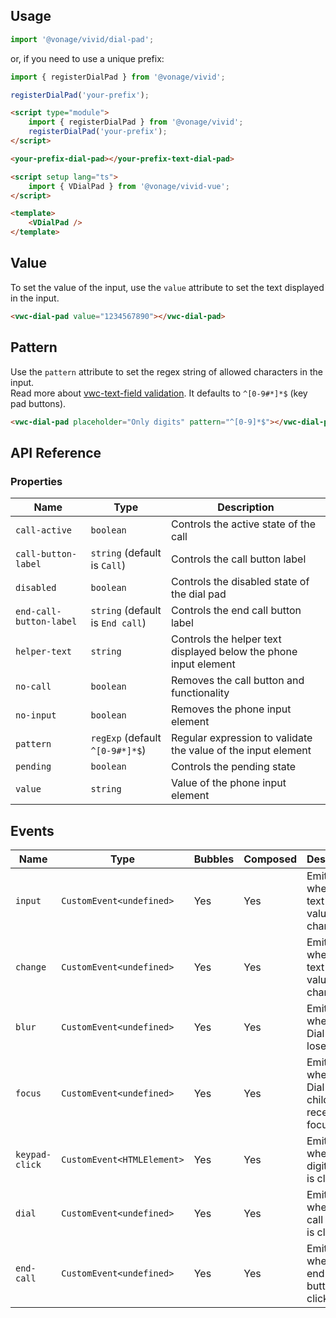 ## Usage

<vwc-tabs>
<vwc-tab label="Web component"></vwc-tab>
<vwc-tab-panel>

```js
import '@vonage/vivid/dial-pad';
```

or, if you need to use a unique prefix:

```js
import { registerDialPad } from '@vonage/vivid';

registerDialPad('your-prefix');
```

```html preview 500px
<script type="module">
	import { registerDialPad } from '@vonage/vivid';
	registerDialPad('your-prefix');
</script>

<your-prefix-dial-pad></your-prefix-text-dial-pad>
```

</vwc-tab-panel>
<vwc-tab label="Vue"></vwc-tab>
<vwc-tab-panel>

```html
<script setup lang="ts">
	import { VDialPad } from '@vonage/vivid-vue';
</script>

<template>
	<VDialPad />
</template>
```

</vwc-tab-panel>
</vwc-tabs>

## Value

To set the value of the input, use the `value` attribute to set the text displayed in the input.

```html preview
<vwc-dial-pad value="1234567890"></vwc-dial-pad>
```

## Pattern

Use the `pattern` attribute to set the regex string of allowed characters in the input.  
Read more about [vwc-text-field validation](/components/text-field/#validation).
It defaults to `^[0-9#*]*$` (key pad buttons).

```html preview
<vwc-dial-pad placeholder="Only digits" pattern="^[0-9]*$"></vwc-dial-pad>
```

## API Reference

### Properties

<div class="table-wrapper">

| Name                    | Type                             | Description                                                      |
| ----------------------- | -------------------------------- | ---------------------------------------------------------------- |
| `call-active`           | `boolean`                        | Controls the active state of the call                            |
| `call-button-label`     | `string` (default is `Call`)     | Controls the call button label                                   |
| `disabled`              | `boolean`                        | Controls the disabled state of the dial pad                      |
| `end-call-button-label` | `string` (default is `End call`) | Controls the end call button label                               |
| `helper-text`           | `string`                         | Controls the helper text displayed below the phone input element |
| `no-call`               | `boolean`                        | Removes the call button and functionality                        |
| `no-input`              | `boolean`                        | Removes the phone input element                                  |
| `pattern`               | `regExp` (default `^[0-9#*]*$`)  | Regular expression to validate the value of the input element    |
| `pending`               | `boolean`                        | Controls the pending state                                       |
| `value`                 | `string`                         | Value of the phone input element                                 |

</div>

## Events

<div class="table-wrapper">

| Name           | Type                        | Bubbles | Composed | Description                                      |
| -------------- | --------------------------- | ------- | -------- | ------------------------------------------------ |
| `input`        | `CustomEvent<undefined>`    | Yes     | Yes      | Emitted when the text field value changes        |
| `change`       | `CustomEvent<undefined>`    | Yes     | Yes      | Emitted when the text field value changes        |
| `blur`         | `CustomEvent<undefined>`    | Yes     | Yes      | Emitted when the Dial Pad loses focus            |
| `focus`        | `CustomEvent<undefined>`    | Yes     | Yes      | Emitted when the Dial Pad children receive focus |
| `keypad-click` | `CustomEvent<HTMLElement> ` | Yes     | Yes      | Emitted when a digit button is clicked           |
| `dial`         | `CustomEvent<undefined> `   | Yes     | Yes      | Emitted when the call button is clicked          |
| `end-call`     | `CustomEvent<undefined> `   | Yes     | Yes      | Emitted when the end call button is clicked      |

</div>
